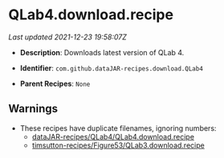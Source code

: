 # QLab4.download.recipe

_Last updated 2021-12-23 19:58:07Z_

- **Description**: Downloads latest version of QLab 4.

- **Identifier**: `com.github.dataJAR-recipes.download.QLab4`

- **Parent Recipes**: `None`

## Warnings

- These recipes have duplicate filenames, ignoring numbers:
    - [dataJAR-recipes/QLab4/QLab4.download.recipe](/autopkg-dupe-tracker/dataJAR-recipes/QLab4/QLab4.download.recipe)
    - [timsutton-recipes/Figure53/QLab3.download.recipe](/autopkg-dupe-tracker/timsutton-recipes/Figure53/QLab3.download.recipe)